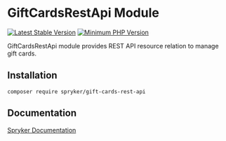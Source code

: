 # GiftCardsRestApi Module
[![Latest Stable Version](https://poser.pugx.org/spryker/gift-cards-rest-api/v/stable.svg)](https://packagist.org/packages/spryker/gift-cards-rest-api)
[![Minimum PHP Version](https://img.shields.io/badge/php-%3E%3D%207.3-8892BF.svg)](https://php.net/)

GiftCardsRestApi module provides REST API resource relation to manage gift cards.

## Installation

```
composer require spryker/gift-cards-rest-api
```

## Documentation

[Spryker Documentation](https://academy.spryker.com/developing_with_spryker/module_guide/modules.html)

